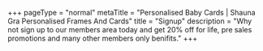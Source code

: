 +++
pageType = "normal"
metaTitle = "Personalised Baby Cards | Shauna Gra Personalised Frames And Cards"
title = "Signup"
description = "Why not sign up to our members area today and get 20% off for life, pre sales promotions and many other members only benifits."
+++

